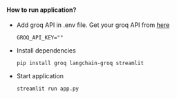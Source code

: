#### How to run application?
- Add groq API in .env file. Get your groq API from [here](https://console.groq.com/keys)
    ```
    GROQ_API_KEY=""
    ```
- Install dependencies
    ```
    pip install groq langchain-groq streamlit
    ```
- Start application
    ```
    streamlit run app.py
    ```
